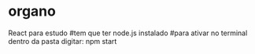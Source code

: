 # organo
React para estudo
#tem que ter node.js instalado
#para ativar no terminal dentro da pasta digitar:
npm start 
